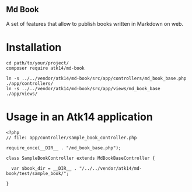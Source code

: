 Md Book
-------

A set of features that allow to publish books written in Markdown on web.

Installation
============

    cd path/to/your/project/
    composer require atk14/md-book

    ln -s ../../vendor/atk14/md-book/src/app/controllers/md_book_base.php ./app/controllers/
    ln -s ../../vendor/atk14/md-book/src/app/views/md_book_base ./app/views/

Usage in an Atk14 application
=============================

    <?php
    // file: app/controller/sample_book_controller.php

    require_once(__DIR__ . "/md_book_base.php");

    class SampleBookController extends MdBookBaseController {

      var $book_dir = __DIR__ . "/../../vendor/atk14/md-book/test/sample_book/";

    }

[//]: # ( vim: set ts=2 et: )
